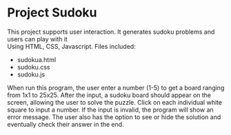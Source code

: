 # Project Sudoku

This project supports user interaction. It generates sudoku problems and users can play with it   
Using HTML, CSS, Javascript. 
Files included:  
  - sudokua.html 
  - sudoku.css 
  - sudoku.js 

When run this program, the user enter a number (1-5) to get a board ranging from 1x1 to 25x25. After the input, a sudoku board should appear on the screen, allowing the user to solve the puzzle. Click on each individual white square to input a number. If the input is invalid, the program will show an error message. The user also has the option to see or hide the solution and eventually check their answer in the end. 
